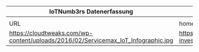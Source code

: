 |IoTNumb3rs Datenerfassung|||||||||||
| ---- | ---- | ---- | ---- | ---- | ---- | ---- | ---- | ---- | ---- | ---- |
||||||||||||
|URL|home_url|filename|device_class|device_count|market_class|market_volume|prognosis_year|publication_year|authorship_class|Dropbox folder|
|https://cloudtweaks.com/wp-content/uploads/2016/02/Servicemax_IoT_Infographic.jpg|https://cloudtweaks.com/2016/02/iot-investments/|file2_Servicemax_IoT_Infographic.jpg||||||||marielledemuth/20181105-2100|
